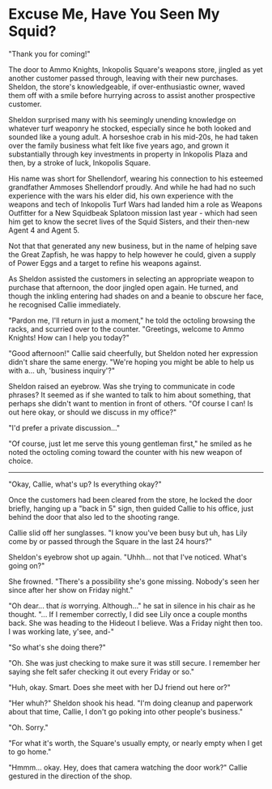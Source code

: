 # Excuse Me, Have You Seen My Squid?

"Thank you for coming!"

The door to Ammo Knights, Inkopolis Square's weapons store, jingled as yet another customer passed through, leaving with their new purchases. Sheldon, the store's knowledgeable, if over-enthusiastic owner, waved them off with a smile before hurrying across to assist another prospective customer.

Sheldon surprised many with his seemingly unending knowledge on whatever turf weaponry he stocked, especially since he both looked and sounded like a young adult. A horseshoe crab in his mid-20s, he had taken over the family business what felt like five years ago, and grown it substantially through key investments in property in Inkopolis Plaza and then, by a stroke of luck, Inkopolis Square.

His name was short for Shellendorf, wearing his connection to his esteemed grandfather Ammoses Shellendorf proudly. And while he had had no such experience with the wars his elder did, his own experience with the weapons and tech of Inkopolis Turf Wars had landed him a role as Weapons Outfitter for a New Squidbeak Splatoon mission last year - which had seen him get to know the secret lives of the Squid Sisters, and their then-new Agent 4 and Agent 5.

Not that that generated any new business, but in the name of helping save the Great Zapfish, he was happy to help however he could, given a supply of Power Eggs and a target to refine his weapons against.

As Sheldon assisted the customers in selecting an appropriate weapon to purchase that afternoon, the door jingled open again. He turned, and though the inkling entering had shades on and a beanie to obscure her face, he recognised Callie immediately.

"Pardon me, I'll return in just a moment," he told the octoling browsing the racks, and scurried over to the counter. "Greetings, welcome to Ammo Knights! How can I help you today?"

"Good afternoon!" Callie said cheerfully, but Sheldon noted her expression didn't share the same energy. "We're hoping you might be able to help us with a... uh, 'business inquiry'?"

Sheldon raised an eyebrow. Was she trying to communicate in code phrases? It seemed as if she wanted to talk to him about something, that perhaps she didn't want to mention in front of others. "Of course I can! Is out here okay, or should we discuss in my office?"

"I'd prefer a private discussion..."

"Of course, just let me serve this young gentleman first," he smiled as he noted the octoling coming toward the counter with his new weapon of choice.

----

"Okay, Callie, what's up? Is everything okay?"

Once the customers had been cleared from the store, he locked the door briefly, hanging up a "back in 5" sign, then guided Callie to his office, just behind the door that also led to the shooting range.

Callie slid off her sunglasses. "I know you've been busy but uh, has Lily come by or passed through the Square in the last 24 hours?"

Sheldon's eyebrow shot up again. "Uhhh... not that I've noticed. What's going on?"

She frowned. "There's a possibility she's gone missing. Nobody's seen her since after her show on Friday night."

"Oh dear... that *is* worrying. Although..." he sat in silence in his chair as he thought. "... If I remember correctly, I did see Lily once a couple months back. She was heading to the Hideout I believe. Was a Friday night then too. I was working late, y'see, and-"

"So what's she doing there?"

"Oh. She was just checking to make sure it was still secure. I remember her saying she felt safer checking it out every Friday or so."

"Huh, okay. Smart. Does she meet with her DJ friend out here or?"

"Her whuh?" Sheldon shook his head. "I'm doing cleanup and paperwork about that time, Callie, I don't go poking into other people's business."

"Oh. Sorry."

"For what it's worth, the Square's usually empty, or nearly empty when I get to go home."

"Hmmm... okay. Hey, does that camera watching the door work?" Callie gestured in the direction of the shop.